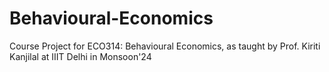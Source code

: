 # Behavioural-Economics

Course Project for ECO314: Behavioural Economics, as taught by Prof. Kiriti Kanjilal at IIIT Delhi in Monsoon'24

